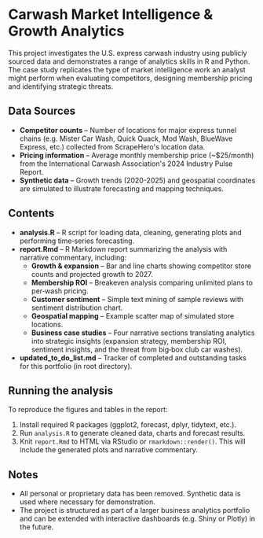 # Carwash Market Intelligence & Growth Analytics

This project investigates the U.S. express carwash industry using publicly sourced data and demonstrates a range of analytics skills in R and Python. The case study replicates the type of market intelligence work an analyst might perform when evaluating competitors, designing membership pricing and identifying strategic threats.

## Data Sources

- **Competitor counts** – Number of locations for major express tunnel chains (e.g. Mister Car Wash, Quick Quack, Mod Wash, BlueWave Express, etc.) collected from ScrapeHero's location data.
- **Pricing information** – Average monthly membership price (~$25/month) from the International Carwash Association's 2024 Industry Pulse Report.
- **Synthetic data** – Growth trends (2020-2025) and geospatial coordinates are simulated to illustrate forecasting and mapping techniques.

## Contents

- **analysis.R** – R script for loading data, cleaning, generating plots and performing time‑series forecasting.
- **report.Rmd** – R Markdown report summarizing the analysis with narrative commentary, including:
  - **Growth & expansion** – Bar and line charts showing competitor store counts and projected growth to 2027.
  - **Membership ROI** – Breakeven analysis comparing unlimited plans to per‑wash pricing.
  - **Customer sentiment** – Simple text mining of sample reviews with sentiment distribution chart.
  - **Geospatial mapping** – Example scatter map of simulated store locations.
  - **Business case studies** – Four narrative sections translating analytics into strategic insights (expansion strategy, membership ROI, sentiment insights, and the threat from big‑box club car washes).
- **updated_to_do_list.md** – Tracker of completed and outstanding tasks for this portfolio (in root directory).

## Running the analysis

To reproduce the figures and tables in the report:

1. Install required R packages (ggplot2, forecast, dplyr, tidytext, etc.).
2. Run `analysis.R` to generate cleaned data, charts and forecast results.
3. Knit `report.Rmd` to HTML via RStudio or `rmarkdown::render()`. This will include the generated plots and narrative commentary.

## Notes

- All personal or proprietary data has been removed. Synthetic data is used where necessary for demonstration.
- The project is structured as part of a larger business analytics portfolio and can be extended with interactive dashboards (e.g. Shiny or Plotly) in the future.
